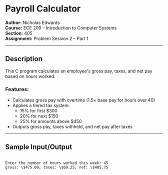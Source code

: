 # Payroll Calculator

**Author:** Nicholas Edwards  
**Course:** ECE 209 – Introduction to Computer Systems  
**Section:** 405  
**Assignment:** Problem Session 2 – Part 1

---

## Description

This C program calculates an employee's gross pay, taxes, and net pay based on hours worked.

### Features:
- Calculates gross pay with overtime (1.5× base pay for hours over 40)
- Applies a tiered tax system:
  - 15% for first $300  
  - 20% for next $150  
  - 25% for amounts above $450
- Outputs gross pay, taxes withheld, and net pay after taxes

---

## Sample Input/Output

```

Enter the number of hours worked this week: 45
gross: \$475.00; taxes: \$69.25; net: \$405.75

````
